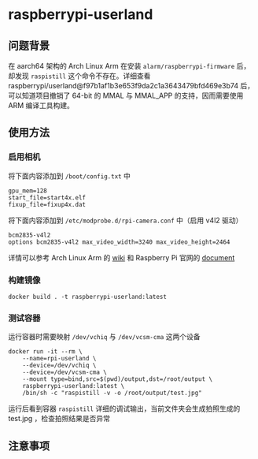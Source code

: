# raspberrypi-userland

## 问题背景

在 aarch64 架构的 Arch Linux Arm 在安装 `alarm/raspberrypi-firmware` 后，却发现 `raspistill` 这个命令不存在。详细查看 raspberrypi/userland@f97b1af1b3e653f9da2c1a3643479bfd469e3b74 后，可以知道项目撤销了 64-bit 的 MMAL 与 MMAL_APP 的支持，因而需要使用 ARM 编译工具构建。

## 使用方法

### 启用相机

将下面内容添加到 `/boot/config.txt` 中

```
gpu_mem=128 
start_file=start4x.elf 
fixup_file=fixup4x.dat
```

将下面内容添加到 `/etc/modprobe.d/rpi-camera.conf` 中（启用 v4l2 驱动）

```
bcm2835-v4l2
options bcm2835-v4l2 max_video_width=3240 max_video_height=2464
```

详情可以参考 Arch Linux Arm 的 [wiki](https://archlinuxarm.org/wiki/Raspberry_Pi) 和 Raspberry Pi 官网的 [document](https://www.raspberrypi.com/documentation/accessories/camera.html#getting-started)

### 构建镜像

```
docker build . -t raspberrypi-userland:latest
```

### 测试容器

运行容器时需要映射 `/dev/vchiq` 与 `/dev/vcsm-cma` 这两个设备

```
docker run -it --rm \
    --name=rpi-userland \
    --device=/dev/vchiq \
    --device=/dev/vcsm-cma \
    --mount type=bind,src=$(pwd)/output,dst=/root/output \
    raspberrypi-userland:latest \
    /bin/sh -c "raspistill -v -o /root/output/test.jpg"
```

运行后看到容器 `raspistill` 详细的调试输出，当前文件夹会生成拍照生成的 test.jpg ，检查拍照结果是否异常

## 注意事项


